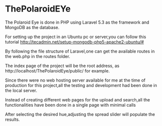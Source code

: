 # ThePolaroidEYe

The Polaroid Eye is done in PHP using Laravel 5.3 as the framework and MongoDB as the database.

For setting up the project in an Ubuntu pc or server,you can follow this tutorial http://tecadmin.net/setup-mongodb-php5-apache2-ubuntu/#

By following the file structure of Laravel,one can get the available routes in the web.php in the routes folder.

The index page of the project will be the root address, as http://localhost/ThePolaroidEye/public/ for example.

Since there were no web hosting server available for me at the time of production for this project,all the testing and development had been done in the local server.

Instead of creating different web pages for the upload and search,all the functionalities have been done in a single page with minimal calls

After selecting the desired hue,adjusting the spread slider will populate the results.



